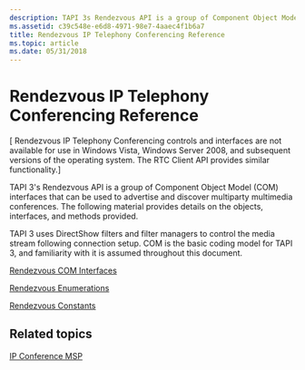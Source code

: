 ```yaml
---
description: TAPI 3s Rendezvous API is a group of Component Object Model interfaces that can be used to advertise and discover multiparty multimedia conferences. The following material provides details on the objects interfaces and methods provided.
ms.assetid: c39c548e-e6d8-4971-98e7-4aaec4f1b6a7
title: Rendezvous IP Telephony Conferencing Reference
ms.topic: article
ms.date: 05/31/2018
---
```


# Rendezvous IP Telephony Conferencing Reference

\[ Rendezvous IP Telephony Conferencing controls and interfaces are not available for use in Windows Vista, Windows Server 2008, and subsequent versions of the operating system. The RTC Client API provides similar functionality.\]

TAPI 3's Rendezvous API is a group of Component Object Model (COM) interfaces that can be used to advertise and discover multiparty multimedia conferences. The following material provides details on the objects, interfaces, and methods provided.

TAPI 3 uses DirectShow filters and filter managers to control the media stream following connection setup. COM is the basic coding model for TAPI 3, and familiarity with it is assumed throughout this document.

[Rendezvous COM Interfaces](rendezvous-com-interfaces.md)

[Rendezvous Enumerations](rendezvous-enumerations.md)

[Rendezvous Constants](rendezvous-constants.md)

## Related topics

<dl> <dt>

[IP Conference MSP](ipconf-msp.md)
</dt> </dl>

 

 



